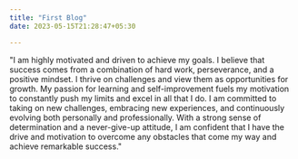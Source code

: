 ```yaml
---
title: "First Blog"
date: 2023-05-15T21:28:47+05:30

---
```


"I am highly motivated and driven to achieve my goals. I believe that success comes from a combination of hard work, perseverance, and a positive mindset. I thrive on challenges and view them as opportunities for growth. My passion for learning and self-improvement fuels my motivation to constantly push my limits and excel in all that I do. I am committed to taking on new challenges, embracing new experiences, and continuously evolving both personally and professionally. With a strong sense of determination and a never-give-up attitude, I am confident that I have the drive and motivation to overcome any obstacles that come my way and achieve remarkable success."




